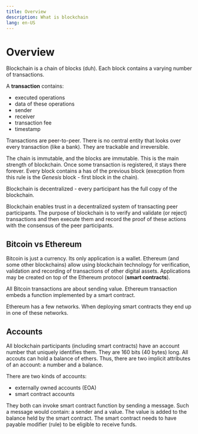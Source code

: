 ```yaml
---
title: Overview
description: What is blockchain
lang: en-US
---
```


# Overview

Blockchain is a chain of blocks (duh). Each block contains a varying number
of transactions.

A **transaction** contains:

- executed operations
- data of these operations
- sender
- receiver
- transaction fee
- timestamp

Transactions are peer-to-peer. There is no central entity that looks over every
transaction (like a bank). They are trackable and irreversible.

The chain is immutable, and the blocks are immutable. This is the main strength
of blockchain. Once some transaction is registered, it stays there forever.
Every block contains a has of the previous block (execption from this rule
is the *Genesis* block - first block in the chain).

Blockchain is decentralized - every participant has the full copy of the
blockchain.

Blockchain enables trust in a decentralized system of transacting peer
participants. The purpose of blockchain is to verify and validate (or reject)
transactions and then execute them and record the proof of these actions with
the consensus of the peer participants.

## Bitcoin vs Ethereum

Bitcoin is just a currency. Its only application is a wallet. Ethereum (and some
other blockchains) allow using blockchain technology for verification,
validation and recording of transactions of other digital assets. Applications
may be created on top of the Ethereum protocol (**smart contracts**).

All Bitcoin transactions are about sending value. Ethereum transaction embeds a
function implemented by a smart contract.

Ethereum has a few networks. When deploying smart contracts they end up in
one of these networks.

## Accounts

All blockchain participants (including smart contracts) have an account number
that uniquely identifies them. They are 160 bits (40 bytes) long. All accouts
can hold a balance of ethers. Thus, there are two implicit attributes of an
account: a number and a balance.
 
There are two kinds of accounts:

- externally owned accounts (EOA)
- smart contract accounts

They both can invoke smart contract function by sending a message. Such a message
would contain: a sender and a value. The value is added to the balance held
by the smart contract. The smart contract needs to have payable modifier (rule) to
be eligible to receive funds.
